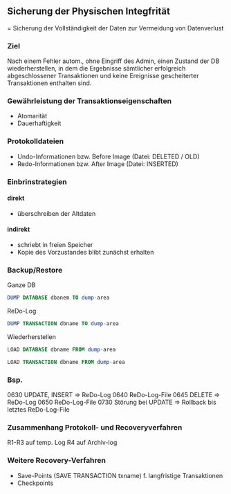 ## Sicherung der Physischen Integfrität

= Sicherung der Vollständigkeit der Daten zur Vermeidung von Datenverlust

### Ziel

Nach einem Fehler autom., ohne Eingriff des Admin, einen Zustand der DB wiederherstellen, in dem die Ergebnisse sämtlicher erfolgreich abgeschlossener Transaktionen und keine Ereignisse gescheiterter Transaktionen enthalten sind.

### Gewährleistung der Transaktionseigenschaften

* Atomarität
* Dauerhaftigkeit

### Protokolldateien

* Undo-Informationen bzw. Before Image (Datei: DELETED / OLD)
* Redo-Informationen bzw. After Image (Datei: INSERTED)

### Einbrinstrategien

#### direkt

* überschreiben der Altdaten

#### indirekt

* schriebt in freien Speicher
* Kopie des Vorzustandes blibt zunächst erhalten

### Backup/Restore

Ganze DB

```SQL
DUMP DATABASE dbanem TO dump-area
```

ReDo-Log

```SQL
DUMP TRANSACTION dbname TO dump-area
```

Wiederherstellen

```SQL
LOAD DATABASE dbname FROM dump-area
```

```SQL
LOAD TRANSACTION dbname FROM dump-area
```

### Bsp.

0630 UPDATE, INSERT	=> ReDo-Log
0640 ReDo-Log-File
0645 DELETE => ReDo-Log
0650 ReDo-Log-File
0730 Störung bei UPDATE => Rollback bis letztes ReDo-Log-File

### Zusammenhang Protokoll- und Recoveryverfahren

R1-R3 auf temp. Log
R4 auf Archiv-log

### Weitere Recovery-Verfahren

* Save-Points (SAVE TRANSACTION txname) f. langfristige Transaktionen
* Checkpoints